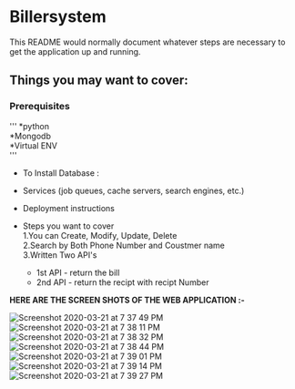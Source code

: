 # Billersystem

This README would normally document whatever steps are necessary to get the
application up and running.

## Things you may want to cover:</br>

### Prerequisites </br>
  ''' *python   </br>
   *Mongodb </br>
   *Virtual ENV </br>
'''
* To Install Database :

* Services (job queues, cache servers, search engines, etc.)

* Deployment instructions

* Steps you want to cover </br>
 1.You can Create, Modify, Update, Delete </br>
 2.Search by Both Phone Number and Coustmer name</br>
 3.Written Two API's</br>
   * 1st API - return the bill </br>
   * 2nd API - return the recipt with recipt Number</br> 
 
 
 
 **HERE ARE THE SCREEN SHOTS OF THE WEB APPLICATION :-** 
 
 ![Screenshot 2020-03-21 at 7 37 49 PM](https://user-images.githubusercontent.com/13889409/77229034-65d40a80-6bb1-11ea-9809-a61c64c7adea.png)
![Screenshot 2020-03-21 at 7 38 11 PM](https://user-images.githubusercontent.com/13889409/77229038-68cefb00-6bb1-11ea-954e-5be6b274be2d.png)
![Screenshot 2020-03-21 at 7 38 32 PM](https://user-images.githubusercontent.com/13889409/77229040-6b315500-6bb1-11ea-8db3-4d02244d3707.png)
![Screenshot 2020-03-21 at 7 38 44 PM](https://user-images.githubusercontent.com/13889409/77229041-6d93af00-6bb1-11ea-8ecf-7c692c29308c.png)
![Screenshot 2020-03-21 at 7 39 01 PM](https://user-images.githubusercontent.com/13889409/77229046-6f5d7280-6bb1-11ea-8461-ecabf2b1245b.png)
![Screenshot 2020-03-21 at 7 39 14 PM](https://user-images.githubusercontent.com/13889409/77229053-71bfcc80-6bb1-11ea-9034-af819b3db587.png)
![Screenshot 2020-03-21 at 7 39 27 PM](https://user-images.githubusercontent.com/13889409/77229057-73899000-6bb1-11ea-8ce1-b2d8aa316a1f.png)

